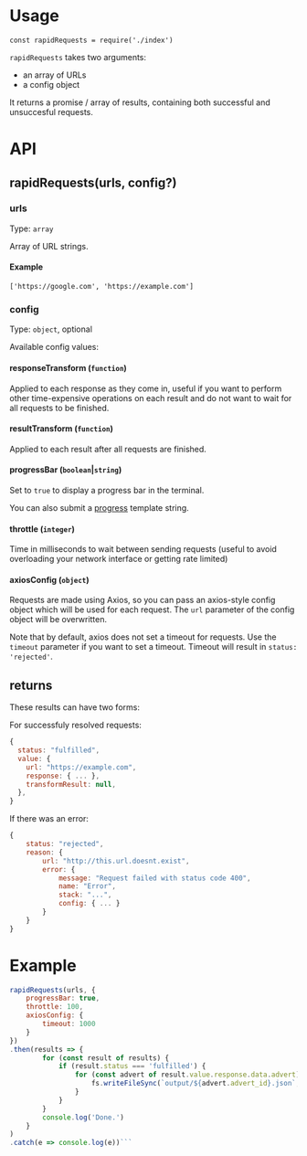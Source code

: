 # Usage

```const rapidRequests = require('./index')```

`rapidRequests` takes two arguments:
- an array of URLs
- a config object

It returns a promise / array of results, containing both successful and unsuccesful requests.

# API

## rapidRequests(urls, config?)

### urls

Type: `array`

Array of URL strings.

#### Example
`['https://google.com', 'https://example.com']`

### config

Type: `object`, optional

Available config values:

#### responseTransform (`function`)

Applied to each response as they come in, useful if you want to perform other time-expensive operations on each result and do not want to wait for all requests to be finished.

#### resultTransform (`function`)

Applied to each result after all requests are finished.

#### progressBar (`boolean`|`string`)

Set to `true` to display a progress bar in the terminal.

You can also submit a [progress](https://www.npmjs.com/package/progress) template string.

#### throttle (`integer`)

Time in milliseconds to wait between sending requests (useful to avoid overloading your network interface or getting rate limited)

#### axiosConfig (`object`)

Requests are made using Axios, so you can pass an axios-style config object which will be used for each request. The `url` parameter of the config object will be overwritten.

Note that by default, axios does not set a timeout for requests. Use the `timeout` parameter if you want to set a timeout. Timeout will result in `status: 'rejected'`.

## returns

These results can have two forms:

For successfuly resolved requests:

```js
{
  status: "fulfilled",
  value: {
    url: "https://example.com",
    response: { ... },
    transformResult: null,
  },
}
```


If there was an error:

```js
{
	status: "rejected",
	reason: {
		url: "http://this.url.doesnt.exist",
		error: {
			message: "Request failed with status code 400",
			name: "Error",
			stack: "...",
			config: { ... }
		}
	}
}
```

# Example

```js
rapidRequests(urls, {
    progressBar: true,
    throttle: 100,
    axiosConfig: {
        timeout: 1000
    }
})
.then(results => {
        for (const result of results) {
            if (result.status === 'fulfilled') {
                for (const advert of result.value.response.data.advert) {
                    fs.writeFileSync(`output/${advert.advert_id}.json`, JSON.stringify(advert, null, '\t'))
                }
            }
        }
        console.log('Done.')
    }
)
.catch(e => console.log(e))```

